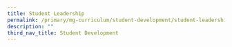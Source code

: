 ```yaml
---
title: Student Leadership
permalink: /primary/mg-curriculum/student-development/student-leadership/
description: ""
third_nav_title: Student Development
---
```


